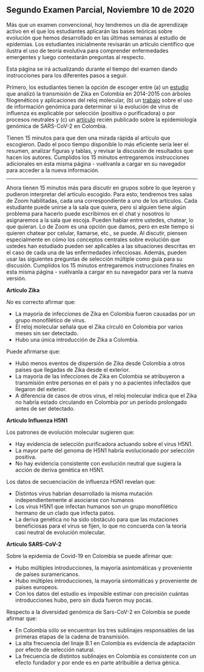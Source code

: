 ## Segundo Examen Parcial, Noviembre 10 de 2020

Más que un examen convencional, hoy tendremos un día de aprendizaje activo en el que los estudiantes aplicarán las bases teóricas sobre evolución que hemos desarrollado en las últimas semanas al estudio de epidemias. Los estudiantes inicialmente revisarán un artículo científico que ilustra el uso de teoría evolutiva para comprender enfermedades emergentes y luego contestarán preguntas al respecto.

Esta página se irá actualizando durante el tiempo del examen dando instrucciones para los diferentes pasos a seguir.

Primero, los estudiantes tienen la opción de escoger entre (a) un [estudio](https://bmcinfectdis.biomedcentral.com/articles/10.1186/s12879-019-4566-2) que analizó la transmisión de Zika en Colombia en 2014-2015 con árboles filogenéticos y aplicaciones del reloj molecular, (b) un [trabajo](https://journals.plos.org/plospathogens/article?id=10.1371/journal.ppat.1008191) sobre el uso de información genómica para determinar si la evolución de virus de influenza es explicable por selección (positiva o purificadora) o por procesos neutrales y (c) un [artículo](https://github.com/cdanielcadena/evolucion/blob/master/Laiton_et_al_2020.pdf) recién publicado sobre la epidemiología genómica de SARS-CoV-2 en Colombia.

Tienen 15 minutos para que den una mirada rápida al artículo que escogieron. Dado el poco tiempo disponible lo más eficiente sería leer el resumen, analizar figuras y tablas, y revisar la discusión de resultados que hacen los autores. Cumplidos los 15 minutos entregaremos instrucciones adicionales en esta misma página - vuélvanla a cargar en su navegador para acceder a la nueva información.

---

Ahora tienen 15 minutos más para discutir en grupos sobre lo que leyeron y pudieron interpretar del artículo escogido. Para esto, tendremos tres salas de Zoom habilitadas, cada una correspondiente a uno de los artículos. Cada estudiante puede unirse a la sala que quiera, pero si alguien tiene algún problema para hacerlo puede escribirnos en el chat y nosotros lo asignaremos a la sala que escoja. Pueden hablar entre ustedes, chatear, lo que quieran. Lo de Zoom es una opción que damos, pero en este tiempo si quieren chatear por celular, llamarse, etc., se puede. Al discutir, piensen especialmente en cómo los conceptos centrales sobre evolución que ustedes han estudiado pueden ser aplicables a las situaciones descritas en el caso de cada una de las enfermedades infecciosas. Además, pueden usar las siguientes preguntas de selección múltiple como guía para su discusión. Cumplidos los 15 minutos entregaremos instrucciones finales en esta misma página - vuélvanla a cargar en su navegador para ver la nueva versión.

**Artículo Zika**

*No* es correcto afirmar que:

- La mayoría de infecciones de Zika en Colombia fueron causadas por un grupo monofilético de virus.
- El reloj molecular señala que el Zika circuló en Colombia por varios meses sin ser detectado.
- Hubo una única introducción de Zika a Colombia.

 Puede afirmarse que:

- Hubo menos eventos de dispersión de Zika desde Colombia a otros países que llegadas de Zika desde el exterior.
- La mayoría de las infecciones de Zika en Colombia se atribuyeron a transmisión entre personas en el país y no a pacientes infectados que llegaron del exterior.
- A diferencia de casos de otros virus, el reloj molecular indica que el Zika no habría estado circulando en Colombia por un período prolongado antes de ser detectado.

**Artículo Influenza H5N1**

Los patrones de evolución molecular sugieren que:

- Hay evidencia de selección purificadora actuando sobre el virus H5N1.
- La mayor parte del genoma de H5N1 habría evolucionado por selección positiva.
- No hay evidencia consistente con evolución neutral que sugiera la acción de deriva genética en H5N1.

Los datos de secuenciación de influenza H5N1 revelan que:

- Distintos virus habrían desarrollado la misma mutación independientemente al asociarse con humanos
- Los virus H5N1 que infectan humanos son un grupo monofilético hermano de un clado que infecta patos.
- La deriva genética no ha sido obstáculo para que las mutaciones beneficiosas para el virus se fijen, lo que no concuerda con la teoría casi neutral de evolución molecular.

**Artículo SARS-CoV-2**

Sobre la epidemia de Covid-19 en Colombia se puede afirmar que:

- Hubo múltiples introducciones, la mayoría asintomáticas y proveniente de países suramericanos.
- Hubo múltiples introducciones, la mayoría sintomáticas y proveniente de países europeos.
- Con los datos del estudio es imposible estimar con precisión cuántas introducciones hubo, pero sin duda fueron muy pocas.

Respecto a la diversidad genómica de Sars-CoV-2 en Colombia se puede afirmar que:

- En Colombia sólo se encuentran los tres sublinajes responsables de las primeras etapas de la cadena de transmisión.
- La alta frecuencia del linaje B.1 en Colombia es evidencia de adaptación por efecto de selección natural.
- La frecuencia de distintos sublinajes en Colombia es consistente con un efecto fundador y por ende es en parte atribuible a deriva génica.

